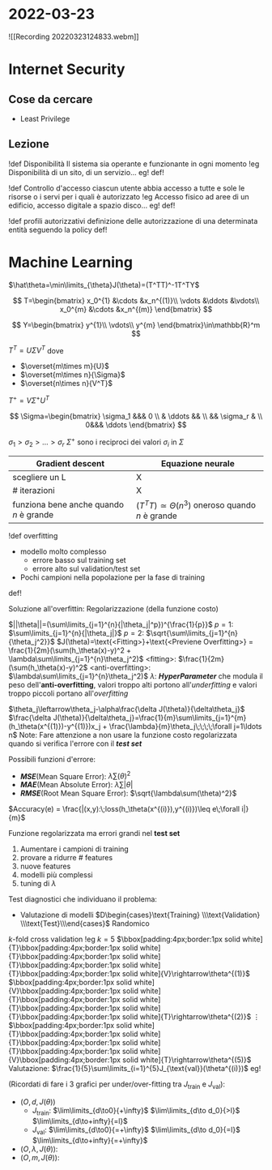 # 2022-03-23
![[Recording 20220323124833.webm]]
# Internet Security
## Cose da cercare
- Least Privilege
## Lezione
!def Disponibilità
Il sistema sia operante e funzionante in ogni momento
!eg
Disponibilità di un sito, di un servizio...
eg!
def!

!def Controllo d'accesso
ciascun utente abbia accesso a tutte e sole le risorse o i servi per i quali è autorizzato
!eg
Accesso fisico ad aree di un edificio, accesso digitale a spazio disco...
eg!
def!

!def profili autorizzativi
definizione delle autorizzazione di una determinata entità seguendo la policy
def!
# Machine Learning
$\hat\theta=\min\limits_{\theta}J(\theta)=(T^TT)^-1T^TY$

$$
T=\begin{bmatrix}
x_0^{1} &\cdots &x_n^{(1)}\\
\vdots  &\ddots &\vdots\\
x_0^{m} &\cdots &x_n^{(m)}
\end{bmatrix}
$$

$$
Y=\begin{bmatrix}
y^{1}\\
\vdots\\
y^{m}
\end{bmatrix}\in\mathbb{R}^m
$$

$T^T=U\Sigma V^T$
dove

- $\overset{m\times m}{U}$
- $\overset{m\times n}{\Sigma}$
- $\overset{n\times n}{V^T}$

$T^+=V\Sigma^+U^T$

$$
\Sigma=\begin{bmatrix}
\sigma_1 &&& 0 \\
& \ddots && \\
&& \sigma_r & \\
0&&& \ddots
\end{bmatrix}
$$

$\sigma_1>\sigma_2>\ldots>\sigma_r$
$\Sigma^+$ sono i reciproci dei valori $\sigma_i$ in $\Sigma$

| Gradient descent                        | Equazione neurale                                     |
| --------------------------------------- | ----------------------------------------------------- |
| scegliere un L                          | X                                                     |
| # iterazioni                            | X                                                     |
| funziona bene anche quando $n$ è grande | $(T^TT)\simeq\Theta(n^3)$ oneroso quando $n$ è grande |

!def overfitting

- modello molto complesso
  - errore basso sul training set
  - errore alto sul validation/test set
- Pochi campioni nella popolazione per la fase di training

def!

Soluzione all'overfittin: Regolarizzazione (della funzione costo)

$||\theta||=(\sum\limits_{j=1}^{n}{|\theta_j|^p})^{\frac{1}{p}}$
$p=1$: $\sum\limits_{j=1}^{n}{|\theta_j|}$
$p=2$: $\sqrt{\sum\limits_{j=1}^{n}{\theta_j^2}}$
$J(\theta)=\text{<Fitting>}+\text{<Previene Overfitting>} = \frac{1}{2m}(\sum(h_\theta(x)-y)^2 + \lambda\sum\limits_{j=1}^{n}\theta_j^2)$
$\text{<fitting>}$: $\frac{1}{2m}(\sum(h_\theta(x)-y)^2$
$\text{<anti-overfitting>}$: $\lambda\sum\limits_{j=1}^{n}\theta_j^2)$
$\lambda$: ***HyperParameter*** che modula il peso dell'**anti-overfitting**, valori troppo alti portono all'*underfitting* e valori troppo piccoli portano all'*overfitting*

$\theta_j\leftarrow\theta_j-\alpha\frac{\delta J(\theta)}{\delta\theta_j}$
$\frac{\delta J(\theta)}{\delta\theta_j}=\frac{1}{m}\sum\limits_{j=1}^{m}(h_\theta(x^{(1)})-y^{(1)})x_j + \frac{\lambda}{m}\theta_j\;\;\;\;\forall j=1\ldots n$
Note:
Fare attenzione a non usare la funzione costo regolarizzata quando si verifica l'errore con il ***test set***

Possibili funzioni d'errore:

- ***MSE***(Mean Square Error): $\lambda\sum(\theta)^2$
- ***MAE***(Mean Absolute Error): $\lambda\sum|\theta|$
- ***RMSE***(Root Mean Square Error): $\sqrt{\lambda\sum(\theta)^2}$

$Accuracy(e) = \frac{|(x,y):\;loss(h_\theta(x^{(i)}),y^{(i)})\leq e\;\forall i|}{m}$

Funzione regolarizzata ma errori grandi nel **test set**

1. Aumentare i campioni di training
2. provare a ridurre # features
3. nuove features
4. modelli più complessi
5. tuning di $\lambda$

Test diagnostici che individuano il problema:

- Valutazione di modelli
  $D\begin{cases}\text{Training} \\\text{Validation} \\\text{Test}\\\end{cases}$
  Randomico

$k$-fold cross validation
!eg
$k=5$
$\bbox[padding:4px;border:1px solid white]{T}\bbox[padding:4px;border:1px solid white]{T}\bbox[padding:4px;border:1px solid white]{T}\bbox[padding:4px;border:1px solid white]{T}\bbox[padding:4px;border:1px solid white]{V}\rightarrow\theta^{(1)}$
$\bbox[padding:4px;border:1px solid white]{V}\bbox[padding:4px;border:1px solid white]{T}\bbox[padding:4px;border:1px solid white]{T}\bbox[padding:4px;border:1px solid white]{T}\bbox[padding:4px;border:1px solid white]{T}\rightarrow\theta^{(2)}$
$\vdots$
$\bbox[padding:4px;border:1px solid white]{T}\bbox[padding:4px;border:1px solid white]{T}\bbox[padding:4px;border:1px solid white]{T}\bbox[padding:4px;border:1px solid white]{V}\bbox[padding:4px;border:1px solid white]{T}\rightarrow\theta^{(5)}$
Valutazione: $\frac{1}{5}\sum\limits_{i=1}^{5}J_{\text{val}}(\theta^{(i)})$
eg!

(Ricordati di fare i 3 grafici per under/over-fitting tra $J_{\text{train}}$ e $J_{\text{val}}$):
- $(O,d,J(\theta))$
	- $J_{\text{train}}$: $\lim\limits_{d\to0}{+\infty}$ $\lim\limits_{d\to d_0}{>l}$  $\lim\limits_{d\to+infty}{=l}$
	- $J_{\text{val}}$: $\lim\limits_{d\to0}{=+\infty}$ $\lim\limits_{d\to d_0}{=l}$  $\lim\limits_{d\to+infty}{=+\infty}$
- $(O,\lambda,J(\theta))$: 
- $(O,m,J(\theta))$: 
